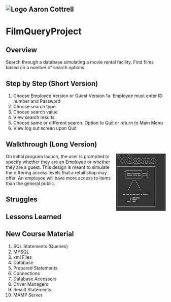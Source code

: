 ## ![Logo](http://skilldistillery.com/downloads/sd_logo.jpg) Aaron Cottrell
# FilmQueryProject

## Overview
Search through a database simulating a movie rental facility. Find films based on a number of search options.

## Step by Step (Short Version)
1. Choose Employee Version or Guest Version
  1a. Employee must enter ID number and Password
2. Choose search type
3. Choose search value
4. View search results
5. Choose same or different search. Option to Quit or return to Main Menu
6. View log out screen upon Quit

## Walkthrough (Long Version)
<img align="right" src="images/WelcomeDisplay.png"  width="156" height="180">
On initial program launch, the user is prompted to specify whether they are an Employee or whether they are a guest. This design is meant to simulate the differing access levels that a retail shop may offer. An employee will have more access to items than the general public.


## Struggles



## Lessons Learned


## New Course Material
1. SQL Statements (Queries)
2. MYSQL
3. xml Files
4. Database
5. Prepared Statements
6. Connections
7. Database Accessors
8. Driver Managers
9. Result Statements
10. MAMP Server
